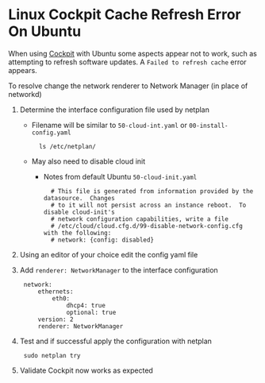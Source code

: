 ---
---
# Linux Cockpit Cache Refresh Error On Ubuntu

When using [Cockpit](https://cockpit-project.org/) with Ubuntu some aspects appear not to work, such as attempting to refresh software updates.  A `Failed to refresh cache` error appears.

To resolve change the network renderer to Network Manager (in place of networkd)

1. Determine the interface configuration file used by netplan
    - Filename will be similar to `50-cloud-int.yaml` or `00-install-config.yaml`

            ls /etc/netplan/

    - May also need to disable cloud init
        - Notes from default Ubuntu `50-cloud-init.yaml`

                # This file is generated from information provided by the datasource.  Changes
                # to it will not persist across an instance reboot.  To disable cloud-init's
                # network configuration capabilities, write a file
                # /etc/cloud/cloud.cfg.d/99-disable-network-config.cfg with the following:
                # network: {config: disabled}

1. Using an editor of your choice edit the config yaml file
1. Add `renderer: NetworkManager` to the interface configuration

        network: 
            ethernets:
                eth0:
                    dhcp4: true
                    optional: true
            version: 2
            renderer: NetworkManager

1. Test and if successful apply the configuration with netplan

        sudo netplan try

1. Validate Cockpit now works as expected
